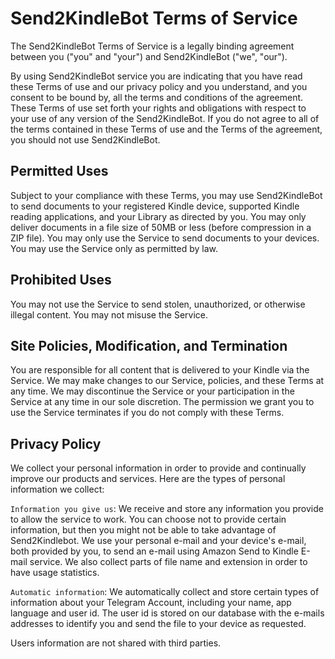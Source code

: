# Send2KindleBot Terms of Service

The Send2KindleBot Terms of Service is a legally binding agreement between you ("you" and "your") and Send2KindleBot ("we", "our").

By using Send2KindleBot service you are indicating that you have read these Terms of use and our privacy policy and you understand, and you consent to be bound by, all the terms and conditions of the agreement. These Terms of use set forth your rights and obligations with respect to your use of any version of the Send2KindleBot. If you do not agree to all of the terms contained in these Terms of use and the Terms of the agreement, you should not use Send2KindleBot.

## Permitted Uses

Subject to your compliance with these Terms, you may use Send2KindleBot to send documents to your registered Kindle device, supported Kindle reading applications, and your Library as directed by you. You may only deliver documents in a file size of 50MB or less (before compression in a ZIP file). You may only use the Service to send documents to your devices. You may use the Service only as permitted by law. 

## Prohibited Uses

You may not use the Service to send stolen, unauthorized, or otherwise illegal content. You may not misuse the Service. 

## Site Policies, Modification, and Termination

You are responsible for all content that is delivered to your Kindle via the Service. We may make changes to our Service, policies, and these Terms at any time. We may discontinue the Service or your participation in the Service at any time in our sole discretion. The permission we grant you to use the Service terminates if you do not comply with these Terms. 

## Privacy Policy

We collect your personal information in order to provide and continually improve our products and services.
Here are the types of personal information we collect:

`Information you give us`: We receive and store any information you provide to allow the service to work. You can choose not to provide certain information, but then you might not be able to take advantage of Send2Kindlebot. We use your personal e-mail and your device's e-mail, both provided by you, to send an e-mail using Amazon Send to Kindle E-mail service. We also collect parts of file name and extension in order to have usage statistics.

`Automatic information`: We automatically collect and store certain types of information about your Telegram Account, including your name, app language and user id. The user id is stored on our database with the e-mails addresses to identify you and send the file to your device as requested. 

Users information are not shared with third parties.
